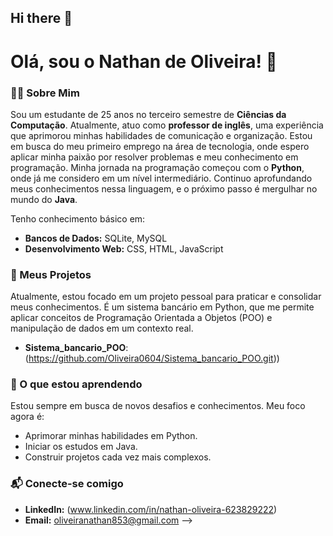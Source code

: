 ## Hi there 👋

# Olá, sou o Nathan de Oliveira! 👋

### 👨‍💻 Sobre Mim

Sou um estudante de 25 anos no terceiro semestre de **Ciências da Computação**. Atualmente, atuo como **professor de inglês**, uma experiência que aprimorou minhas habilidades de comunicação e organização. Estou em busca do meu primeiro emprego na área de tecnologia, onde espero aplicar minha paixão por resolver problemas e meu conhecimento em programação. Minha jornada na programação começou com o **Python**, onde já me considero em um nível intermediário. Continuo aprofundando meus conhecimentos nessa linguagem, e o próximo passo é mergulhar no mundo do **Java**.

Tenho conhecimento básico em:
- **Bancos de Dados:** SQLite, MySQL
- **Desenvolvimento Web:** CSS, HTML, JavaScript

### 🚀 Meus Projetos

Atualmente, estou focado em um projeto pessoal para praticar e consolidar meus conhecimentos. É um sistema bancário em Python, que me permite aplicar conceitos de Programação Orientada a Objetos (POO) e manipulação de dados em um contexto real.

-   **Sistema_bancario_POO**: (https://github.com/Oliveira0604/Sistema_bancario_POO.git))

### 🌱 O que estou aprendendo

Estou sempre em busca de novos desafios e conhecimentos. Meu foco agora é:
- Aprimorar minhas habilidades em Python.
- Iniciar os estudos em Java.
- Construir projetos cada vez mais complexos.

### 📬 Conecte-se comigo

-   **LinkedIn:** (www.linkedin.com/in/nathan-oliveira-623829222)
-   **Email:** oliveiranathan853@gmail.com
-->
